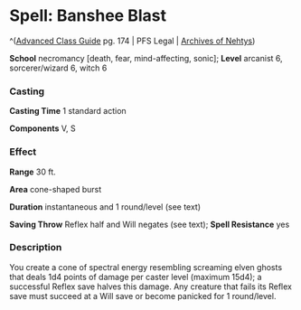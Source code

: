 # Spell: Banshee Blast

^([Advanced Class Guide][ss-banshee-blast] pg. 174 | PFS Legal | [Archives of Nehtys][sn-banshee-blast])

**School** necromancy [death, fear, mind-affecting, sonic]; **Level** arcanist 6, sorcerer/wizard 6, witch 6

### Casting

**Casting Time** 1 standard action  

**Components** V, S

### Effect

**Range** 30 ft.  

**Area** cone-shaped burst  

**Duration** instantaneous and 1 round/level (see text)  

**Saving Throw** Reflex half and Will negates (see text); **Spell Resistance** yes

### Description

You create a cone of spectral energy resembling screaming elven ghosts that deals 1d4 points of damage per caster level (maximum 15d4); a successful Reflex save halves this damage. Any creature that fails its Reflex save must succeed at a Will save or become panicked for 1 round/level.

[ss-banshee-blast]: http://paizo.com/products/btpy978v
[sn-banshee-blast]: http://www.archivesofnethys.com/SpellDisplay.aspx?ItemName=Banshee%20Blast